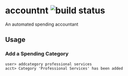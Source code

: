 # accountnt ![build status][1]

An automated spending accountant

## Usage

### Add a Spending Category

    user> addcategory professional services
    acct> Category 'Professional Services' has been added

[1]: https://circleci.com/gh/krmboya/accountnt.svg?style=shield&circle-token=:circle-token
